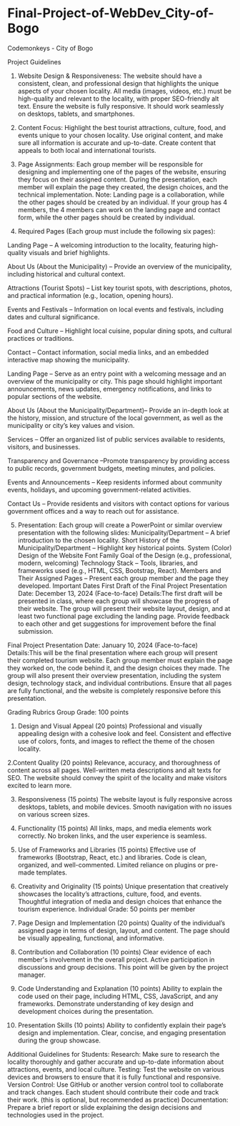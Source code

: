 # Final-Project-of-WebDev_City-of-Bogo
Codemonkeys - City of Bogo

Project Guidelines

1. Website Design & Responsiveness:
The website should have a consistent, clean, and professional design that highlights the unique aspects of your chosen locality.
All media (images, videos, etc.) must be high-quality and relevant to the locality, with proper SEO-friendly alt text.
Ensure the website is fully responsive. It should work seamlessly on desktops, tablets, and smartphones.

2. Content Focus:
Highlight the best tourist attractions, culture, food, and events unique to your chosen locality.
Use original content, and make sure all information is accurate and up-to-date.
Create content that appeals to both local and international tourists.

3. Page Assignments:
Each group member will be responsible for designing and implementing one of the pages of the website, ensuring they focus on their assigned content.
During the presentation, each member will explain the page they created, the design choices, and the technical implementation.
Note: Landing page is a collaboration, while the other pages should be created by an individual. If your group has 4 members, the 4 members can work on the landing page and contact form, while the other pages should be created by individual.

4. Required Pages (Each group must include the following six pages):

Landing Page – A welcoming introduction to the locality, featuring high-quality visuals and brief highlights.

About Us (About the Municipality) – Provide an overview of the municipality, including historical and cultural context.

Attractions (Tourist Spots) – List key tourist spots, with descriptions, photos, and practical information (e.g., location, opening hours).

Events and Festivals – Information on local events and festivals, including dates and cultural significance.

Food and Culture – Highlight local cuisine, popular dining spots, and cultural practices or traditions.

Contact – Contact information, social media links, and an embedded interactive map showing the municipality.

Landing Page – Serve as an entry point with a welcoming message and an overview of the municipality or city. This page should highlight important announcements, news updates, emergency notifications, and links to popular sections of the website.

About Us (About the Municipality/Department)– Provide an in-depth look at the history, mission, and structure of the local government, as well as the municipality or city’s key values and vision.

Services – Offer an organized list of public services available to residents, visitors, and businesses.

Transparency and Governance –Promote transparency by providing access to public records, government budgets, meeting minutes, and policies.

Events and Announcements – Keep residents informed about community events, holidays, and upcoming government-related activities.

Contact Us – Provide residents and visitors with contact options for various government offices and a way to reach out for assistance.

5. Presentation:
Each group will create a PowerPoint or similar overview presentation with the following slides:
Municipality/Department – A brief introduction to the chosen locality.
Short History of the Municipality/Department – Highlight key historical points.
System (Color) Design of the Website
Font Family
Goal of the Design (e.g., professional, modern, welcoming)
Technology Stack – Tools, libraries, and frameworks used (e.g., HTML, CSS, Bootstrap, React).
Members and Their Assigned Pages – Present each group member and the page they developed.
Important Dates
First Draft of the Final Project Presentation
Date: December 13, 2024 (Face-to-face)
Details:The first draft will be presented in class, where each group will showcase the progress of their website.
The group will present their website layout, design, and at least two functional page excluding the landing page.
Provide feedback to each other and get suggestions for improvement before the final submission.

Final Project Presentation
Date: January 10, 2024 (Face-to-face)
Details:This will be the final presentation where each group will present their completed tourism website.
Each group member must explain the page they worked on, the code behind it, and the design choices they made.
The group will also present their overview presentation, including the system design, technology stack, and individual contributions.
Ensure that all pages are fully functional, and the website is completely responsive before this presentation.

Grading Rubrics
Group Grade: 100 points
1. Design and Visual Appeal (20 points)
Professional and visually appealing design with a cohesive look and feel.
Consistent and effective use of colors, fonts, and images to reflect the theme of the chosen locality.

2.Content Quality (20 points)
Relevance, accuracy, and thoroughness of content across all pages.
Well-written meta descriptions and alt texts for SEO.
The website should convey the spirit of the locality and make visitors excited to learn more.

3. Responsiveness (15 points)
The website layout is fully responsive across desktops, tablets, and mobile devices.
Smooth navigation with no issues on various screen sizes.

4. Functionality (15 points)
All links, maps, and media elements work correctly.
No broken links, and the user experience is seamless.

5. Use of Frameworks and Libraries (15 points)
Effective use of frameworks (Bootstrap, React, etc.) and libraries.
Code is clean, organized, and well-commented. Limited reliance on plugins or pre-made templates.

6. Creativity and Originality (15 points)
Unique presentation that creatively showcases the locality’s attractions, culture, food, and events.
Thoughtful integration of media and design choices that enhance the tourism experience.
Individual Grade: 50 points per member

1. Page Design and Implementation (20 points)
Quality of the individual’s assigned page in terms of design, layout, and content.
The page should be visually appealing, functional, and informative.

2. Contribution and Collaboration (10 points)
Clear evidence of each member's involvement in the overall project.
Active participation in discussions and group decisions.
This point will be given by the project manager.

3. Code Understanding and Explanation (10 points)
Ability to explain the code used on their page, including HTML, CSS, JavaScript, and any frameworks.
Demonstrate understanding of key design and development choices during the presentation.

4. Presentation Skills (10 points)
Ability to confidently explain their page’s design and implementation.
Clear, concise, and engaging presentation during the group showcase.

Additional Guidelines for Students:
Research: Make sure to research the locality thoroughly and gather accurate and up-to-date information about attractions, events, and local culture.
Testing: Test the website on various devices and browsers to ensure that it is fully functional and responsive.
Version Control: Use GitHub or another version control tool to collaborate and track changes. Each student should contribute their code and track their work. (this is optional, but recommended as practice)
Documentation: Prepare a brief report or slide explaining the design decisions and technologies used in the project.
